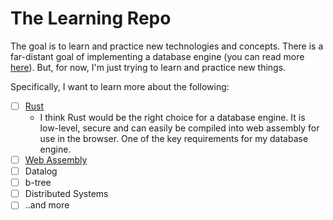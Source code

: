 # The Learning Repo

The goal is to learn and practice new technologies and concepts. There is a far-distant
goal of implementing a database engine (you can read more [here](https://mirror-labs.github.io/)).
But, for now, I'm just trying to learn and practice new things.

Specifically, I want to learn more about the following:

- [ ] [Rust](https://www.rust-lang.org/)
  - I think Rust would be the right choice for a database engine. It is low-level, secure
    and can easily be compiled into web assembly for use in the browser. One of the key requirements
    for my database engine.
- [ ] [Web Assembly](https://webassembly.org/)
- [ ] Datalog
- [ ] b-tree
- [ ] Distributed Systems
- [ ] ..and more
